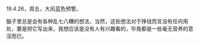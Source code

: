 <link href="../../css/style.css" rel="stylesheet" type="text/css" />

<span class="fzzy">19.4.26，周五，大风蓝色预警。

<div class="p">

脑子里总是会有各种乱七八糟的想法，当然，这些想法对于挣钱而言没有任何用处，要是把它写出来，我想应该是没有人有兴趣看的，毕竟都是一些毫无营养的意淫而已。

